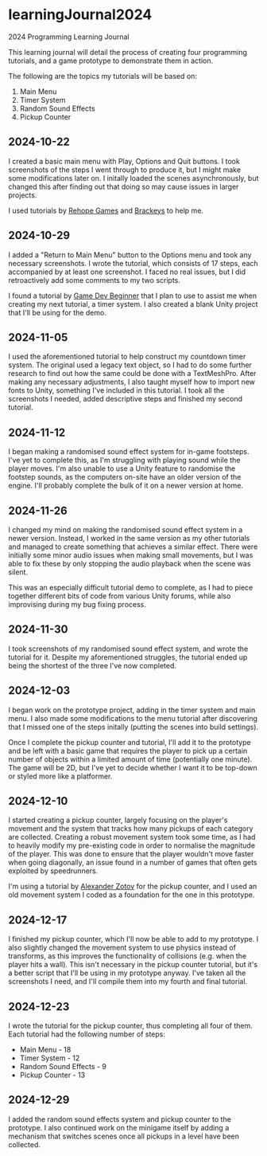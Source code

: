 # learningJournal2024
2024 Programming Learning Journal

This learning journal will detail the process of creating four programming tutorials, and a game prototype to demonstrate them in action. </br>

The following are the topics my tutorials will be based on:

1. Main Menu
2. Timer System
3. Random Sound Effects
4. Pickup Counter

## 2024-10-22

I created a basic main menu with Play, Options and Quit buttons. I took screenshots of the steps I went through to produce it, but I might make some modifications later on. I initally loaded the scenes asynchronously, but changed this after finding out that doing so may cause issues in larger projects.<br>

I used tutorials by [Rehope Games](https://www.youtube.com/watch?v=DX7HyN7oJjE) and [Brackeys](https://www.youtube.com/watch?v=zc8ac_qUXQY) to help me.

## 2024-10-29

I added a "Return to Main Menu" button to the Options menu and took any necessary screenshots. I wrote the tutorial, which consists of 17 steps, each accompanied by at least one screenshot. I faced no real issues, but I did retroactively add some comments to my two scripts.<br>

I found a tutorial by [Game Dev Beginner](https://www.youtube.com/watch?v=HmHPJL-OcQE) that I plan to use to assist me when creating my next tutorial, a timer system. I also created a blank Unity project that I'll be using for the demo.

## 2024-11-05

I used the aforementioned tutorial to help construct my countdown timer system. The original used a legacy text object, so I had to do some further research to find out how the same could be done with a TextMeshPro. After making any necessary adjustments, I also taught myself how to import new fonts to Unity, something I've included in this tutorial. I took all the screenshots I needed, added descriptive steps and finished my second tutorial.

## 2024-11-12

I began making a randomised sound effect system for in-game footsteps. I've yet to complete this, as I'm struggling with playing sound while the player moves. I'm also unable to use a Unity feature to randomise the footstep sounds, as the computers on-site have an older version of the engine. I'll probably complete the bulk of it on a newer version at home.

## 2024-11-26

I changed my mind on making the randomised sound effect system in a newer version. Instead, I worked in the same version as my other tutorials and managed to create something that achieves a similar effect. There were initially some minor audio issues when making small movements, but I was able to fix these by only stopping the audio playback when the scene was silent.<br>

This was an especially difficult tutorial demo to complete, as I had to piece together different bits of code from various Unity forums, while also improvising during my bug fixing process.

## 2024-11-30

I took screenshots of my randomised sound effect system, and wrote the tutorial for it. Despite my aforementioned struggles, the tutorial ended up being the shortest of the three I've now completed.

## 2024-12-03

I began work on the prototype project, adding in the timer system and main menu. I also made some modifications to the menu tutorial after discovering that I missed one of the steps initally (putting the scenes into build settings).<br>

Once I complete the pickup counter and tutorial, I'll add it to the prototype and be left with a basic game that requires the player to pick up a certain number of objects within a limited amount of time (potentially one minute). The game will be 2D, but I've yet to decide whether I want it to be top-down or styled more like a platformer.

## 2024-12-10

I started creating a pickup counter, largely focusing on the player's movement and the system that tracks how many pickups of each category are collected. Creating a robust movement system took some time, as I had to heavily modify my pre-existing code in order to normalise the magnitude of the player. This was done to ensure that the player wouldn't move faster when going diagonally, an issue found in a number of games that often gets exploited by speedrunners.<br>

I'm using a tutorial by [Alexander Zotov](https://www.youtube.com/watch?v=8v83ThB_oXQ) for the pickup counter, and I used an old movement system I coded as a foundation for the one in this prototype.

## 2024-12-17

I finished my pickup counter, which I'll now be able to add to my prototype. I also slightly changed the movement system to use physics instead of transforms, as this improves the functionality of collisions (e.g. when the player hits a wall). This isn't necessary in the pickup counter tutorial, but it's a better script that I'll be using in my prototype anyway. I've taken all the screenshots I need, and I'll compile them into my fourth and final tutorial.

## 2024-12-23

I wrote the tutorial for the pickup counter, thus completing all four of them. Each tutorial had the following number of steps:
* Main Menu - 18
* Timer System - 12
* Random Sound Effects - 9
* Pickup Counter - 13

## 2024-12-29

I added the random sound effects system and pickup counter to the prototype. I also continued work on the minigame itself by adding a mechanism that switches scenes once all pickups in a level have been collected.
